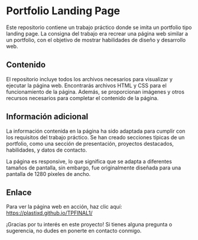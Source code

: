 <h1> Portfolio Landing Page </h1>
Este repositorio contiene un trabajo práctico donde se imita un portfolio tipo landing page. La consigna del trabajo era recrear una página web similar a un portfolio, con el objetivo de mostrar habilidades de diseño y desarrollo web.

<h2>Contenido</h2>
El repositorio incluye todos los archivos necesarios para visualizar y ejecutar la página web. Encontrarás archivos HTML y CSS para el funcionamiento de la página. Además, se proporcionan imágenes y otros recursos necesarios para completar el contenido de la página.

<h2>Información adicional</h2>
La información contenida en la página ha sido adaptada para cumplir con los requisitos del trabajo práctico. Se han creado secciones típicas de un portfolio, como una sección de presentación, proyectos destacados, habilidades, y datos de contacto.

La página es responsive, lo que significa que se adapta a diferentes tamaños de pantalla, sin embargo, fue originalmente diseñada para una pantalla de 1280 píxeles de ancho.

<h2>Enlace</h2>

Para ver la página web en acción, haz clic aquí: <a>https://plastixd.github.io/TPFINAL1/</a>

¡Gracias por tu interés en este proyecto! Si tienes alguna pregunta o sugerencia, no dudes en ponerte en contacto conmigo.
